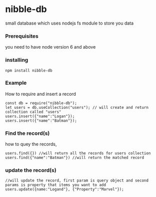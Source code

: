 # nibble-db
small database which uses nodejs fs module to store you data
### Prerequisites
you need to have node version 6 and above
### installing
```
npm install nibble-db
```
### Example
How to require and insert a record
```
const db = require("nibble-db");
let users = db.useCollection("users"); // will create and return collection called "users"
users.insert({"name":"Logan"});
users.insert({"name":"Batman"});
```
### Find the record(s)
how to quey the records,
```
users.find({}) //will return all the records for users collection
users.find({"name":"Batman"}) //will return the matched record
```

### update the record(s)
```
//will update the record, first param is query object and second params is property that items you want to add
users.update({name:"Logand"}, {"Property":"Marvel"}); 
```
